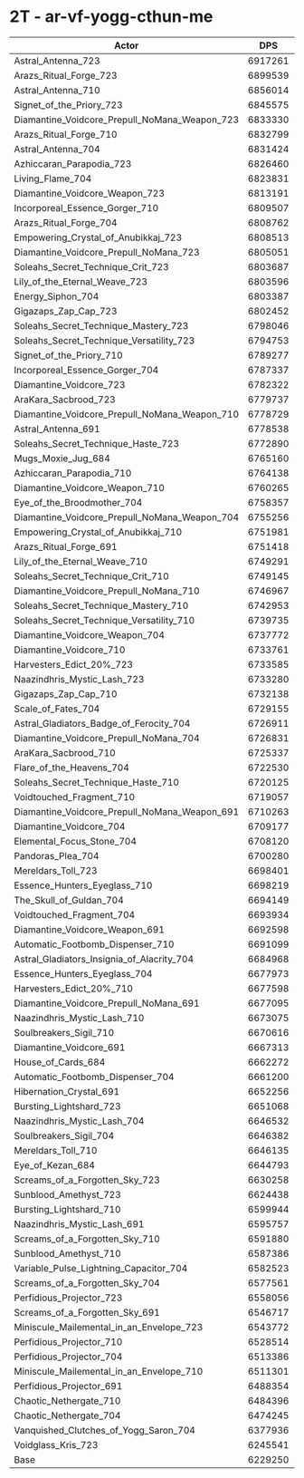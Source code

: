 # 2T - ar-vf-yogg-cthun-me
| Actor | DPS | Increase |
|---|:---:|:---:|
|Astral_Antenna_723|6917261|11.04%|
|Arazs_Ritual_Forge_723|6899539|10.76%|
|Astral_Antenna_710|6856014|10.06%|
|Signet_of_the_Priory_723|6845575|9.89%|
|Diamantine_Voidcore_Prepull_NoMana_Weapon_723|6833330|9.70%|
|Arazs_Ritual_Forge_710|6832799|9.69%|
|Astral_Antenna_704|6831424|9.67%|
|Azhiccaran_Parapodia_723|6826460|9.59%|
|Living_Flame_704|6823831|9.54%|
|Diamantine_Voidcore_Weapon_723|6813191|9.37%|
|Incorporeal_Essence_Gorger_710|6809507|9.32%|
|Arazs_Ritual_Forge_704|6808762|9.30%|
|Empowering_Crystal_of_Anubikkaj_723|6808513|9.30%|
|Diamantine_Voidcore_Prepull_NoMana_723|6805051|9.24%|
|Soleahs_Secret_Technique_Crit_723|6803687|9.22%|
|Lily_of_the_Eternal_Weave_723|6803596|9.22%|
|Energy_Siphon_704|6803387|9.22%|
|Gigazaps_Zap_Cap_723|6802452|9.20%|
|Soleahs_Secret_Technique_Mastery_723|6798046|9.13%|
|Soleahs_Secret_Technique_Versatility_723|6794753|9.08%|
|Signet_of_the_Priory_710|6789277|8.99%|
|Incorporeal_Essence_Gorger_704|6787337|8.96%|
|Diamantine_Voidcore_723|6782322|8.88%|
|AraKara_Sacbrood_723|6779737|8.84%|
|Diamantine_Voidcore_Prepull_NoMana_Weapon_710|6778729|8.82%|
|Astral_Antenna_691|6778538|8.82%|
|Soleahs_Secret_Technique_Haste_723|6772890|8.73%|
|Mugs_Moxie_Jug_684|6765160|8.60%|
|Azhiccaran_Parapodia_710|6764138|8.59%|
|Diamantine_Voidcore_Weapon_710|6760265|8.52%|
|Eye_of_the_Broodmother_704|6758357|8.49%|
|Diamantine_Voidcore_Prepull_NoMana_Weapon_704|6755256|8.44%|
|Empowering_Crystal_of_Anubikkaj_710|6751981|8.39%|
|Arazs_Ritual_Forge_691|6751418|8.38%|
|Lily_of_the_Eternal_Weave_710|6749291|8.35%|
|Soleahs_Secret_Technique_Crit_710|6749145|8.35%|
|Diamantine_Voidcore_Prepull_NoMana_710|6746967|8.31%|
|Soleahs_Secret_Technique_Mastery_710|6742953|8.25%|
|Soleahs_Secret_Technique_Versatility_710|6739735|8.19%|
|Diamantine_Voidcore_Weapon_704|6737772|8.16%|
|Diamantine_Voidcore_710|6733761|8.10%|
|Harvesters_Edict_20%_723|6733585|8.10%|
|Naazindhris_Mystic_Lash_723|6733280|8.09%|
|Gigazaps_Zap_Cap_710|6732138|8.07%|
|Scale_of_Fates_704|6729155|8.03%|
|Astral_Gladiators_Badge_of_Ferocity_704|6726911|7.99%|
|Diamantine_Voidcore_Prepull_NoMana_704|6726831|7.99%|
|AraKara_Sacbrood_710|6725337|7.96%|
|Flare_of_the_Heavens_704|6722530|7.92%|
|Soleahs_Secret_Technique_Haste_710|6720125|7.88%|
|Voidtouched_Fragment_710|6719057|7.86%|
|Diamantine_Voidcore_Prepull_NoMana_Weapon_691|6710263|7.72%|
|Diamantine_Voidcore_704|6709177|7.70%|
|Elemental_Focus_Stone_704|6708120|7.69%|
|Pandoras_Plea_704|6700280|7.56%|
|Mereldars_Toll_723|6698401|7.53%|
|Essence_Hunters_Eyeglass_710|6698219|7.53%|
|The_Skull_of_Guldan_704|6694149|7.46%|
|Voidtouched_Fragment_704|6693934|7.46%|
|Diamantine_Voidcore_Weapon_691|6692598|7.44%|
|Automatic_Footbomb_Dispenser_710|6691099|7.41%|
|Astral_Gladiators_Insignia_of_Alacrity_704|6684968|7.32%|
|Essence_Hunters_Eyeglass_704|6677973|7.20%|
|Harvesters_Edict_20%_710|6677598|7.20%|
|Diamantine_Voidcore_Prepull_NoMana_691|6677095|7.19%|
|Naazindhris_Mystic_Lash_710|6673075|7.12%|
|Soulbreakers_Sigil_710|6670616|7.09%|
|Diamantine_Voidcore_691|6667313|7.03%|
|House_of_Cards_684|6662272|6.95%|
|Automatic_Footbomb_Dispenser_704|6661200|6.93%|
|Hibernation_Crystal_691|6652256|6.79%|
|Bursting_Lightshard_723|6651068|6.77%|
|Naazindhris_Mystic_Lash_704|6646532|6.70%|
|Soulbreakers_Sigil_704|6646382|6.70%|
|Mereldars_Toll_710|6646135|6.69%|
|Eye_of_Kezan_684|6644793|6.67%|
|Screams_of_a_Forgotten_Sky_723|6630258|6.44%|
|Sunblood_Amethyst_723|6624438|6.34%|
|Bursting_Lightshard_710|6599944|5.95%|
|Naazindhris_Mystic_Lash_691|6595757|5.88%|
|Screams_of_a_Forgotten_Sky_710|6591880|5.82%|
|Sunblood_Amethyst_710|6587386|5.75%|
|Variable_Pulse_Lightning_Capacitor_704|6582523|5.67%|
|Screams_of_a_Forgotten_Sky_704|6577561|5.59%|
|Perfidious_Projector_723|6558056|5.28%|
|Screams_of_a_Forgotten_Sky_691|6546717|5.10%|
|Miniscule_Mailemental_in_an_Envelope_723|6543772|5.05%|
|Perfidious_Projector_710|6528514|4.80%|
|Perfidious_Projector_704|6513386|4.56%|
|Miniscule_Mailemental_in_an_Envelope_710|6511301|4.53%|
|Perfidious_Projector_691|6488354|4.16%|
|Chaotic_Nethergate_710|6484396|4.10%|
|Chaotic_Nethergate_704|6474245|3.93%|
|Vanquished_Clutches_of_Yogg_Saron_704|6377936|2.39%|
|Voidglass_Kris_723|6245541|0.26%|
|Base|6229250|0.00%|
